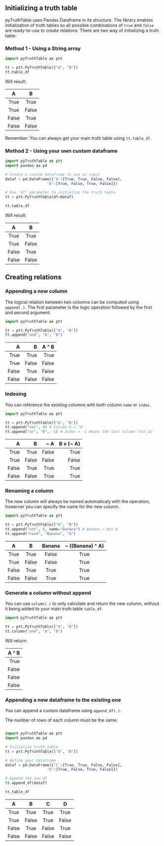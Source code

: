 ## Initializing a truth table

pyTruthTable uses Pandas Dataframe in its structure. The library enables initialization of truth tables so all possible combinations of `true` and `false` are ready-to-use to create relations. There are two way of initializing a truth table:

### Method 1 - Using a String array

``` python
import pyTruthTable as ptt

tt = ptt.PyTruthTable(["A", "B"])
tt.table_df
```

Will result:

|   A   |   B   |
|:-----:|:-----:|
|  True |  True |
|  True | False |
| False |  True |
| False | False |

Remember: You can always get your main truth table using `tt.table_df`.

### Method 2 - Using your own custom dataframe

``` python
import pyTruthTable as ptt
import pandas as pd

# Create a custom dataframe to use as input
dataf = pd.DataFrame({'A':[True, True, False, False],
                   'B':[True, False, True, False]})

# Use 'df' parameter to initialize the truth table
tt = ptt.PyTruthTable(df=dataf)

tt.table_df

```

Will result:

|   A   |   B   |
|:-----:|:-----:|
|  True |  True |
|  True | False |
| False |  True |
| False | False |


## Creating relations
### Appending a new column
The logical relation between two columns can be computed using `append(.)`. The first parameter is the logic operation followed by the first and second argument.

``` python
import pyTruthTable as ptt

tt = ptt.PyTruthTable(["A", "B"])
tt.append("and", "A", "B") 
```

|     A |     B | A ^ B |
|------:|------:|------:|
| True  | True  | True  |
| True  | False | False |
| False | True  | False |
| False | False | False |


### Indexing
You can reference the existing columns with both column `name` or `index`.

``` python
import pyTruthTable as ptt

tt = ptt.PyTruthTable(["A", "B"])
tt.append("not", 0) # Column 0 = "A"
tt.append("or", "B", -1) # Index = -1 means the last column (not_A)
```

|     A |     B |   ¬ A | B v (¬ A) |
|------:|------:|------:|----------:|
| True  | True  | False | True      |
| True  | False | False | False     |
| False | True  | True  | True      |
| False | False | True  | True      |


### Renaming a column
The new column will always be named automaticaly with the operation, howerver you can specify the name for the new column.

``` python
import pyTruthTable as ptt

tt = ptt.PyTruthTable(["A", "B"])
tt.append("not", 0, name="Banana") # Banana = Not A
tt.append("nand", "Banana", "A") 
```

|   A   |   B   | Banana | ¬ ((Banana) ^ A) |
|:-----:|:-----:|:------:|:----------------:|
|  True |  True |  False |       True       |
|  True | False |  False |       True       |
| False |  True |  True  |       True       |
| False | False |  True  |       True       |

### Generate a column without append
You can use `column(.)` to only calculate and return the new column, without it being added to your main truth table `table_df`. 


``` python
import pyTruthTable as ptt

tt = ptt.PyTruthTable(["A", "B"])
tt.column("and", "A", "B")
```
Will return:

| A ^ B |
|------:|
| True  |
| False |
| False |
| False |

### Appending a new dataframe to the existing one

You can append a custom dataframe using `append_df(.)`.

The number of rows of each column must be the same.

``` python

import pyTruthTable as ptt
import pandas as pd

# Initialize truth table
tt = ptt.PyTruthTable(["A", "B"])

# Define your dataframe
dataf = pd.DataFrame({'C':[True, True, False, False],
                   'D':[True, False, True, False]})

# Append the new df
tt.append_df(dataf)

tt.table_df
```

|   A   |   B   |   C   |   D   |
|:-----:|:-----:|:-----:|:-----:|
|  True |  True |  True |  True |
|  True | False |  True | False |
| False |  True | False |  True |
| False | False | False | False |